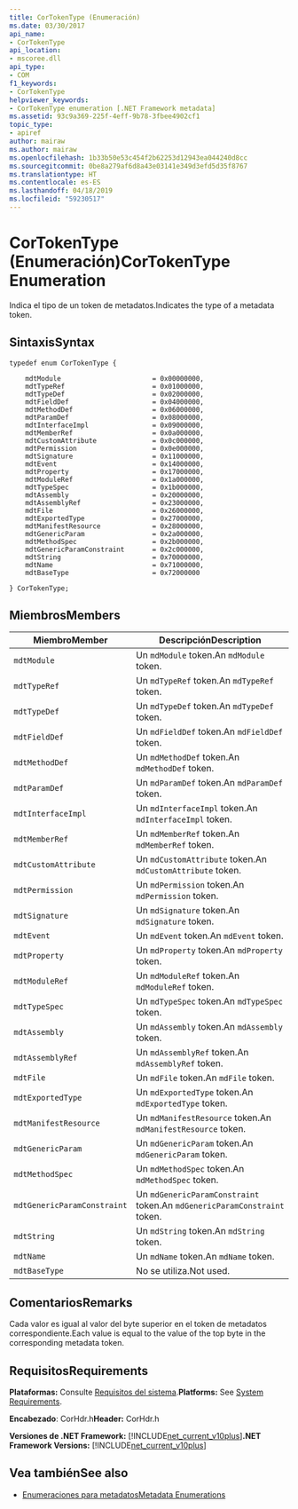 ```yaml
---
title: CorTokenType (Enumeración)
ms.date: 03/30/2017
api_name:
- CorTokenType
api_location:
- mscoree.dll
api_type:
- COM
f1_keywords:
- CorTokenType
helpviewer_keywords:
- CorTokenType enumeration [.NET Framework metadata]
ms.assetid: 93c9a369-225f-4eff-9b78-3fbee4902cf1
topic_type:
- apiref
author: mairaw
ms.author: mairaw
ms.openlocfilehash: 1b33b50e53c454f2b62253d12943ea044240d8cc
ms.sourcegitcommit: 0be8a279af6d8a43e03141e349d3efd5d35f8767
ms.translationtype: HT
ms.contentlocale: es-ES
ms.lasthandoff: 04/18/2019
ms.locfileid: "59230517"
---
```

# <a name="cortokentype-enumeration"></a><span data-ttu-id="06579-102">CorTokenType (Enumeración)</span><span class="sxs-lookup"><span data-stu-id="06579-102">CorTokenType Enumeration</span></span>
<span data-ttu-id="06579-103">Indica el tipo de un token de metadatos.</span><span class="sxs-lookup"><span data-stu-id="06579-103">Indicates the type of a metadata token.</span></span>  
  
## <a name="syntax"></a><span data-ttu-id="06579-104">Sintaxis</span><span class="sxs-lookup"><span data-stu-id="06579-104">Syntax</span></span>  
  
```  
typedef enum CorTokenType {  
  
    mdtModule                       = 0x00000000,  
    mdtTypeRef                      = 0x01000000,  
    mdtTypeDef                      = 0x02000000,  
    mdtFieldDef                     = 0x04000000,  
    mdtMethodDef                    = 0x06000000,  
    mdtParamDef                     = 0x08000000,  
    mdtInterfaceImpl                = 0x09000000,  
    mdtMemberRef                    = 0x0a000000,  
    mdtCustomAttribute              = 0x0c000000,  
    mdtPermission                   = 0x0e000000,  
    mdtSignature                    = 0x11000000,  
    mdtEvent                        = 0x14000000,  
    mdtProperty                     = 0x17000000,  
    mdtModuleRef                    = 0x1a000000,  
    mdtTypeSpec                     = 0x1b000000,  
    mdtAssembly                     = 0x20000000,  
    mdtAssemblyRef                  = 0x23000000,  
    mdtFile                         = 0x26000000,  
    mdtExportedType                 = 0x27000000,  
    mdtManifestResource             = 0x28000000,  
    mdtGenericParam                 = 0x2a000000,  
    mdtMethodSpec                   = 0x2b000000,  
    mdtGenericParamConstraint       = 0x2c000000,  
    mdtString                       = 0x70000000,  
    mdtName                         = 0x71000000,  
    mdtBaseType                     = 0x72000000  
  
} CorTokenType;  
```  
  
## <a name="members"></a><span data-ttu-id="06579-105">Miembros</span><span class="sxs-lookup"><span data-stu-id="06579-105">Members</span></span>  
  
|<span data-ttu-id="06579-106">Miembro</span><span class="sxs-lookup"><span data-stu-id="06579-106">Member</span></span>|<span data-ttu-id="06579-107">Descripción</span><span class="sxs-lookup"><span data-stu-id="06579-107">Description</span></span>|  
|------------|-----------------|  
|`mdtModule`|<span data-ttu-id="06579-108">Un `mdModule` token.</span><span class="sxs-lookup"><span data-stu-id="06579-108">An `mdModule` token.</span></span>|  
|`mdtTypeRef`|<span data-ttu-id="06579-109">Un `mdTypeRef` token.</span><span class="sxs-lookup"><span data-stu-id="06579-109">An `mdTypeRef` token.</span></span>|  
|`mdtTypeDef`|<span data-ttu-id="06579-110">Un `mdTypeDef` token.</span><span class="sxs-lookup"><span data-stu-id="06579-110">An `mdTypeDef` token.</span></span>|  
|`mdtFieldDef`|<span data-ttu-id="06579-111">Un `mdFieldDef` token.</span><span class="sxs-lookup"><span data-stu-id="06579-111">An `mdFieldDef` token.</span></span>|  
|`mdtMethodDef`|<span data-ttu-id="06579-112">Un `mdMethodDef` token.</span><span class="sxs-lookup"><span data-stu-id="06579-112">An `mdMethodDef` token.</span></span>|  
|`mdtParamDef`|<span data-ttu-id="06579-113">Un `mdParamDef` token.</span><span class="sxs-lookup"><span data-stu-id="06579-113">An `mdParamDef` token.</span></span>|  
|`mdtInterfaceImpl`|<span data-ttu-id="06579-114">Un `mdInterfaceImpl` token.</span><span class="sxs-lookup"><span data-stu-id="06579-114">An `mdInterfaceImpl` token.</span></span>|  
|`mdtMemberRef`|<span data-ttu-id="06579-115">Un `mdMemberRef` token.</span><span class="sxs-lookup"><span data-stu-id="06579-115">An `mdMemberRef` token.</span></span>|  
|`mdtCustomAttribute`|<span data-ttu-id="06579-116">Un `mdCustomAttribute` token.</span><span class="sxs-lookup"><span data-stu-id="06579-116">An `mdCustomAttribute` token.</span></span>|  
|`mdtPermission`|<span data-ttu-id="06579-117">Un `mdPermission` token.</span><span class="sxs-lookup"><span data-stu-id="06579-117">An `mdPermission` token.</span></span>|  
|`mdtSignature`|<span data-ttu-id="06579-118">Un `mdSignature` token.</span><span class="sxs-lookup"><span data-stu-id="06579-118">An `mdSignature` token.</span></span>|  
|`mdtEvent`|<span data-ttu-id="06579-119">Un `mdEvent` token.</span><span class="sxs-lookup"><span data-stu-id="06579-119">An `mdEvent` token.</span></span>|  
|`mdtProperty`|<span data-ttu-id="06579-120">Un `mdProperty` token.</span><span class="sxs-lookup"><span data-stu-id="06579-120">An `mdProperty` token.</span></span>|  
|`mdtModuleRef`|<span data-ttu-id="06579-121">Un `mdModuleRef` token.</span><span class="sxs-lookup"><span data-stu-id="06579-121">An `mdModuleRef` token.</span></span>|  
|`mdtTypeSpec`|<span data-ttu-id="06579-122">Un `mdTypeSpec` token.</span><span class="sxs-lookup"><span data-stu-id="06579-122">An `mdTypeSpec` token.</span></span>|  
|`mdtAssembly`|<span data-ttu-id="06579-123">Un `mdAssembly` token.</span><span class="sxs-lookup"><span data-stu-id="06579-123">An `mdAssembly` token.</span></span>|  
|`mdtAssemblyRef`|<span data-ttu-id="06579-124">Un `mdAssemblyRef` token.</span><span class="sxs-lookup"><span data-stu-id="06579-124">An `mdAssemblyRef` token.</span></span>|  
|`mdtFile`|<span data-ttu-id="06579-125">Un `mdFile` token.</span><span class="sxs-lookup"><span data-stu-id="06579-125">An `mdFile` token.</span></span>|  
|`mdtExportedType`|<span data-ttu-id="06579-126">Un `mdExportedType` token.</span><span class="sxs-lookup"><span data-stu-id="06579-126">An `mdExportedType` token.</span></span>|  
|`mdtManifestResource`|<span data-ttu-id="06579-127">Un `mdManifestResource` token.</span><span class="sxs-lookup"><span data-stu-id="06579-127">An `mdManifestResource` token.</span></span>|  
|`mdtGenericParam`|<span data-ttu-id="06579-128">Un `mdGenericParam` token.</span><span class="sxs-lookup"><span data-stu-id="06579-128">An `mdGenericParam` token.</span></span>|  
|`mdtMethodSpec`|<span data-ttu-id="06579-129">Un `mdMethodSpec` token.</span><span class="sxs-lookup"><span data-stu-id="06579-129">An `mdMethodSpec` token.</span></span>|  
|`mdtGenericParamConstraint`|<span data-ttu-id="06579-130">Un `mdGenericParamConstraint` token.</span><span class="sxs-lookup"><span data-stu-id="06579-130">An `mdGenericParamConstraint` token.</span></span>|  
|`mdtString`|<span data-ttu-id="06579-131">Un `mdString` token.</span><span class="sxs-lookup"><span data-stu-id="06579-131">An `mdString` token.</span></span>|  
|`mdtName`|<span data-ttu-id="06579-132">Un `mdName` token.</span><span class="sxs-lookup"><span data-stu-id="06579-132">An `mdName` token.</span></span>|  
|`mdtBaseType`|<span data-ttu-id="06579-133">No se utiliza.</span><span class="sxs-lookup"><span data-stu-id="06579-133">Not used.</span></span>|  
  
## <a name="remarks"></a><span data-ttu-id="06579-134">Comentarios</span><span class="sxs-lookup"><span data-stu-id="06579-134">Remarks</span></span>  
 <span data-ttu-id="06579-135">Cada valor es igual al valor del byte superior en el token de metadatos correspondiente.</span><span class="sxs-lookup"><span data-stu-id="06579-135">Each value is equal to the value of the top byte in the corresponding metadata token.</span></span>  
  
## <a name="requirements"></a><span data-ttu-id="06579-136">Requisitos</span><span class="sxs-lookup"><span data-stu-id="06579-136">Requirements</span></span>  
 <span data-ttu-id="06579-137">**Plataformas:** Consulte [Requisitos del sistema](../../../../docs/framework/get-started/system-requirements.md).</span><span class="sxs-lookup"><span data-stu-id="06579-137">**Platforms:** See [System Requirements](../../../../docs/framework/get-started/system-requirements.md).</span></span>  
  
 <span data-ttu-id="06579-138">**Encabezado**: CorHdr.h</span><span class="sxs-lookup"><span data-stu-id="06579-138">**Header:** CorHdr.h</span></span>  
  
 <span data-ttu-id="06579-139">**Versiones de .NET Framework:** [!INCLUDE[net_current_v10plus](../../../../includes/net-current-v10plus-md.md)]</span><span class="sxs-lookup"><span data-stu-id="06579-139">**.NET Framework Versions:** [!INCLUDE[net_current_v10plus](../../../../includes/net-current-v10plus-md.md)]</span></span>  
  
## <a name="see-also"></a><span data-ttu-id="06579-140">Vea también</span><span class="sxs-lookup"><span data-stu-id="06579-140">See also</span></span>

- [<span data-ttu-id="06579-141">Enumeraciones para metadatos</span><span class="sxs-lookup"><span data-stu-id="06579-141">Metadata Enumerations</span></span>](../../../../docs/framework/unmanaged-api/metadata/metadata-enumerations.md)
